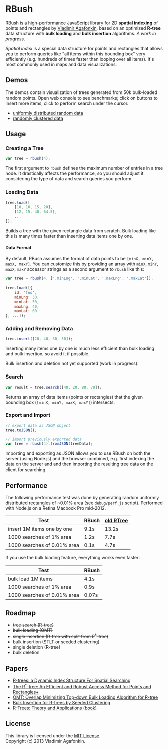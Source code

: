 RBush
=====

RBush is a high-performance JavaScript library for 2D **spatial indexing** of points and rectangles by [Vladimir Agafonkin](http://github.com/mourner),
based on an optimized **R-tree** data structure with **bulk loading** and **bulk insertion** algorithms.
_A work in progress_.

*Spatial index* is a special data structure for points and rectangles that allows you to perform queries like "all items within this bounding box" very efficiently (e.g. hundreds of times faster than looping over all items). It's most commonly used in maps and data visualizations.


## Demos

The demos contain visualization of trees generated from 50k bulk-loaded random points.
Open web console to see benchmarks;
click on buttons to insert more items;
click to perform search under the cursor.

* [uniformly distributed random data](http://mourner.github.io/rbush/viz/viz-uniform.html)
* [randomly clustered data](http://mourner.github.io/rbush/viz/viz-cluster.html)

## Usage

### Creating a Tree

```js
var tree = rbush(4);
```

The first argument to `rbush` defines the maximum number of entries in a tree node.
It drastically affects the performance, so you should adjust it considering the type of data and search queries you perform.

### Loading Data

```js
tree.load([
	[10, 10, 15, 20],
	[12, 15, 40, 64.5],
	...
]);
```

Builds a tree with the given rectangle data from scratch.
Bulk loading like this is many times faster than inserting data items one by one.

#### Data Format

By default, RBush assumes the format of data points to be `[minX, minY, maxX, maxY]`.
You can customize this by providing an array with `minX`, `minY`, `maxX`, `maxY` accessor strings as a second argument to `rbush` like this:

```js
var tree = rbush(4, ['.minLng', '.minLat', '.maxLng', '.maxLat']);

tree.load([{
	id: 'foo',
	minLng: 30,
	minLat: 50,
	maxLng: 40,
	maxLat: 60
}, ...]);
```

### Adding and Removing Data

```js
tree.insert([20, 40, 30, 50]);
```

Inserting many items one by one is much less efficient than bulk loading and bulk insertion, so avoid it if possible.

Bulk insertion and deletion not yet supported (work in progress).

### Search

```js
var result = tree.search([40, 20, 80, 70]);
```

Returns an array of data items (points or rectangles) that the given bounding box (`[minX, minY, maxX, maxY]`) intersects.

### Export and Import

```js
// export data as JSON object
tree.toJSON();

// import previously exported data
var tree = rbush(4).fromJSON(treeData);
```

Importing and exporting as JSON allows you to use RBush on both the server (using Node.js) and the browser combined,
e.g. first indexing the data on the server and and then importing the resulting tree data on the client for searching.

## Performance

The following performance test was done by generating random uniformly distributed rectangles of ~0.01% area (see `debug/perf.js` script).
Performed with Node.js on a Retina Macbook Pro mid-2012.

Test                        | RBush  | [old RTree](https://github.com/imbcmdth/RTree)
--------------------------- | ------ | ------
insert 1M items one by one  | 9.1s   | 13.2s
1000 searches of 1% area    | 1.2s   | 7.7s
1000 searches of 0.01% area | 0.1s   | 4.7s

If you use the bulk loading feature, everything works even faster:

Test                        | RBush
--------------------------- | ------
bulk load 1M items          | 4.1s
1000 searches of 1% area    | 0.9s
1000 searches of 0.01% area | 0.07s

## Roadmap

* ~~tree search (R-tree)~~
* ~~bulk loading (OMT)~~
* ~~single insertion (R-tree with split from R<sup>*</sup>-tree)~~
* bulk insertion (STLT or seeded clustering)
* single deletion (R-tree)
* bulk deletion

## Papers

* [R-trees: a Dynamic Index Structure For Spatial Searching](http://www-db.deis.unibo.it/courses/SI-LS/papers/Gut84.pdf)
* [The R<sup>*</sup>-tree: An Efficient and Robust Access Method for Points and Rectangles+](http://dbs.mathematik.uni-marburg.de/publications/myPapers/1990/BKSS90.pdf)
* [OMT: Overlap Minimizing Top-down Bulk Loading Algorithm for R-tree](http://ftp.informatik.rwth-aachen.de/Publications/CEUR-WS/Vol-74/files/FORUM_18.pdf)
* [Bulk Insertion for R-trees by Seeded Clustering](http://www.cs.arizona.edu/~bkmoon/papers/dke06-bulk.pdf)
* [R-Trees: Theory and Applications (book)](http://metro-natshar-31-71.brain.net.pk/articles/1852339772.pdf)

## License

This library is licensed under the [MIT License](http://opensource.org/licenses/MIT).<br>
Copyright (c) 2013 Vladimir Agafonkin.
